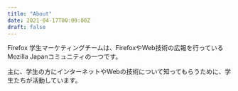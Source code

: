 ```yaml
---
title: "About"
date: 2021-04-17T00:00:00Z
draft: false
---
```


Firefox 学生マーケティングチームは、FirefoxやWeb技術の広報を行っているMozilla Japanコミュニティの一つです。

主に、学生の方にインターネットやWebの技術について知ってもらうために、学生たちが活動しています。
